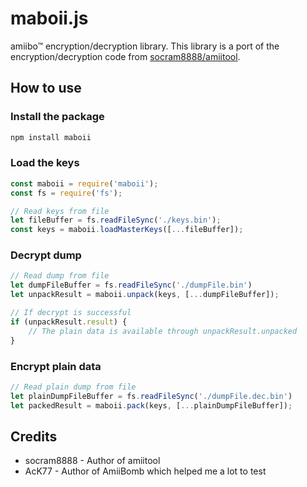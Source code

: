 # maboii.js
amiibo™ encryption/decryption library.
This library is a port of the encryption/decryption code from [socram8888/amiitool](https://github.com/socram8888/amiitool).

## How to use
### Install the package
```bash
npm install maboii
```

### Load the keys
```js
const maboii = require('maboii');
const fs = require('fs');

// Read keys from file
let fileBuffer = fs.readFileSync('./keys.bin');
const keys = maboii.loadMasterKeys([...fileBuffer]);
```

### Decrypt dump
```js
// Read dump from file
let dumpFileBuffer = fs.readFileSync('./dumpFile.bin')
let unpackResult = maboii.unpack(keys, [...dumpFileBuffer]);

// If decrypt is successful
if (unpackResult.result) {
    // The plain data is available through unpackResult.unpacked
}
```

### Encrypt plain data
```js
// Read plain dump from file
let plainDumpFileBuffer = fs.readFileSync('./dumpFile.dec.bin')
let packedResult = maboii.pack(keys, [...plainDumpFileBuffer]);
```

## Credits
- socram8888 - Author of amiitool
- AcK77 - Author of AmiiBomb which helped me a lot to test